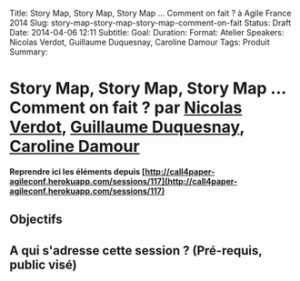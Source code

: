 Title: Story Map, Story Map, Story Map ... Comment on fait ? à Agile France 2014 
Slug: story-map-story-map-story-map-comment-on-fait
Status: Draft
Date: 2014-04-06 12:11
Subtitle: 
Goal: 
Duration: 
Format: Atelier
Speakers: Nicolas Verdot, Guillaume Duquesnay, Caroline Damour
Tags: Produit
Summary: 


# Story Map, Story Map, Story Map ... Comment on fait ? par [Nicolas Verdot](../bios/nicolas-verdot.html), [Guillaume Duquesnay](../bios/guillaume-duquesnay.html), [Caroline Damour](../bios/caroline-damour.html)

**Reprendre ici les éléments depuis [http://call4paper-agileconf.herokuapp.com/sessions/117](http://call4paper-agileconf.herokuapp.com/sessions/117)**
## Objectifs

## A qui s'adresse cette session ? (Pré-requis, public visé)


